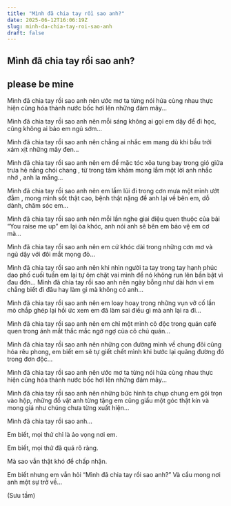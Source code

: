 ```yaml
---
title: "Mình đã chia tay rồi sao anh?"
date: 2025-06-12T16:06:19Z
slug: minh-da-chia-tay-roi-sao-anh
draft: false
---
```


## Mình đã chia tay rồi sao anh?

## please be mine

Mình đã chia tay rồi sao anh nên ước mơ ta từng nói hứa cùng nhau thực hiện cũng hóa thành nước bốc hơi lên những đám mây... 
 
Mình đã chia tay rồi sao anh nên mỗi sáng không ai gọi em dậy để đi học, cũng không ai bảo em ngủ sớm…
 
Mình đã chia tay rồi sao anh nên chẳng ai nhắc em mang dù khi bầu trới xám xịt những mây đen…
 
Mình đã chia tay rồi sao anh nên em để mặc tóc xõa tung bay trong gió giữa trưa hè nắng chói chang , từ trong tâm khảm mong lắm một lời anh nhắc nhở , anh la mắng…
 
Mình đã chia tay rồi sao anh nên em lầm lũi đi trong cơn mưa một mình ướt đẫm , mong mình sốt thật cao, bệnh thật nặng để anh lại về bên em, dỗ dành, chăm sóc em…
 
Mình đã chia tay rồi sao anh nên mỗi lần nghe giai điệu quen thuộc của bài “You raise me up” em lại òa khóc, anh nói anh sẽ bên em bảo vệ em cơ mà…
 
Mình đã chia tay rồi sao anh nên em cứ khóc dài trong những cơn mơ và ngủ dậy với đôi mắt mọng đỏ…
 
Mình đã chia tay rồi sao anh nên khi nhìn người ta tay trong tay hạnh phúc dao phố cuối tuần em lại tự ôm chặt vai mình để nó không run lên bần bật vì đau đớn…
 Mình đã chia tay rồi sao anh nên ngày bỗng như dài hơn vì em chẳng biết đi đâu hay làm gì mà không có anh…
 
Mình đã chia tay rồi sao anh nên em loay hoay trong những vụn vỡ cố lần mò chắp ghép lại hồi ức xem em đã làm sai điều gì mà anh lại ra đi…
 
Mình đã chia tay rồi sao anh nên em chỉ một mình cô độc trong quán café quen trong ánh mắt thắc mắc ngờ ngợ của cô chủ quán…
 
Mình đã chia tay rồi sao anh nên những con đường mình về chung đôi cũng hóa rêu phong, em biết em sẽ tự giết chết mình khi bước lại quãng đường đó trong đơn độc…
 
Mình đã chia tay rồi sao anh nên ước mơ ta từng nói hứa cùng nhau thực hiện cũng hóa thành nước bốc hơi lên những đám mây...
 
Mình đã chia tay rồi sao anh nên những bức hình ta chụp chung em gói trọn vào hộp, những đồ vật anh từng tặng em cũng giấu một góc thật kín và mong giá như chúng chưa từng xuất hiện…
 
Mình đã chia tay rồi sao anh…
 
Em biết, mọi thứ chỉ là ảo vọng nơi em.
 
Em biết, mọi thứ đã quá rõ ràng.
 
Mà sao vẫn thật khó để chấp nhận.
 
Em biết nhưng em vẫn hỏi “Mình đã chia tay rồi sao anh?” Và cầu mong nơi anh một sự trở về…
 
(Sưu tầm)